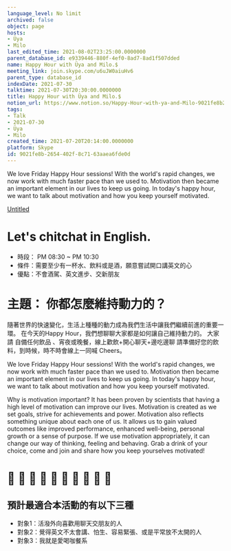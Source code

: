 ```yaml
---
language_level: No limit
archived: false
object: page
hosts:
- Üya
- Milo
last_edited_time: 2021-08-02T23:25:00.0000000
parent_database_id: e9339446-880f-4ef0-8ad7-8ad1f507dded
name: Happy Hour with Üya and Milo.$
meeting_link: join.skype.com/u6uJW0aiuHv6
parent_type: database_id
indexDate: 2021-07-30
talktime: 2021-07-30T20:30:00.0000000
title: Happy Hour with Üya and Milo.$
notion_url: https://www.notion.so/Happy-Hour-with-ya-and-Milo-9021fe8b2654402f8c7163aaea6fde0d
tags:
- Talk
- 2021-07-30
- Üya
- Milo
created_time: 2021-07-20T20:14:00.0000000
platform: Skype
id: 9021fe8b-2654-402f-8c71-63aaea6fde0d
---
```


We love Friday Happy Hour sessions! With the world's rapid changes, we now work with much faster pace than we used to. Motivation then became an important element in our lives to keep us going.  In today's happy hour, we want to talk about motivation and how you keep yourself motivated.

[Untitled](https://www.notion.so/1f18645d09e6466bb3d9314ef0e10d24)   
# Let's chitchat in English. 
   - 時段： PM 08:30 ~ PM 10:30
   - 條件：需要至少有一杯水、飲料或是酒，願意嘗試開口講英文的心
   - 優點：不會酒駕、英文進步、交新朋友
# 主題： 你都怎麼維持動力的？

隨著世界的快速變化，生活上種種的動力成為我們生活中讓我們繼續前進的重要一環。 在今天的Happy Hour，我們想聊聊大家都是如何讓自己維持動力的。
大家請 自備任何飲品 、宵夜或晚餐，線上歡飲+開心聊天+邊吃邊聊 
請準備好您的飲料，到時候，時不時會線上一同喊 Cheers。

We love Friday Happy Hour sessions! With the world's rapid changes, we now work with much faster pace than we used to. Motivation then became an important element in our lives to keep us going.  In today's happy hour, we want to talk about motivation and how you keep yourself motivated. 

Why is motivation important?
It has been proven by scientists that having a high level of motivation can improve our lives. Motivation is created as we set goals, strive for achievements and power. Motivation also reflects something unique about each one of us. It allows us to gain valued outcomes like improved performance, enhanced well-being, personal growth or a sense of purpose. If we use motivation appropriately, it can change our way of thinking, feeling and behaving.
Grab a drink of your choice, come and join and share how you keep yourselves motivated!
# 🤣 🍻 🍻 🤣 🍻 🍻 🤣 🍻 🍻 🤣 
## 預計最適合本活動的有以下三種
   - 對象1：活潑外向喜歡用聊天交朋友的人 
   - 對象2：覺得英文不太會講、怕生、容易緊張、或是平常放不太開的人
   - 對象3：我就是愛喝咖餐系  
# 










